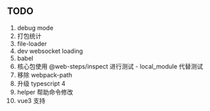## TODO

1. debug mode
2. 打包统计
3. file-loader
4. dev websocket loading
5. babel
5. 核心包使用 @web-steps/inspect 进行测试 - local_module 代替测试
5. 移除 webpack-path
5. 升级 typescript 4
5. helper 帮助命令修改
5. vue3 支持
